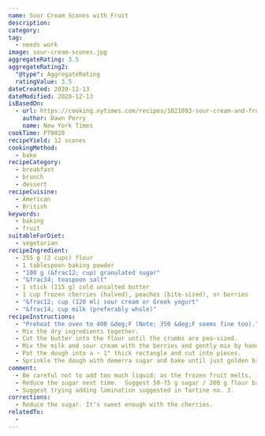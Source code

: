 ```yaml
---
name: Sour Cream Scones with Fruit
description:
category:
tag:
  - needs work
image: sour-cream-scones.jpg
aggregateRating: 3.5
aggregateRating2:
  "@type": AggregateRating
  ratingValue: 3.5
dateCreated: 2020-12-13
dateModified: 2020-12-13
isBasedOn:
  - url: https://cooking.nytimes.com/recipes/1021093-sour-cream-and-fruit-scones
    author: Dawn Perry
    name: New York Times
cookTime: PT0020
recipeYield: 12 scones
cookingMethod:
  - bake
recipeCategory:
  - breakfast
  - brunch
  - dessert
recipeCuisine:
  - American
  - British
keywords:
  - baking
  - fruit
suitableForDiet:
  - vegetarian
recipeIngredient:
  - 255 g (2 cups) flour
  - 1 tablespoon baking powder
  - "100 g (&frac12; cup) granulated sugar"
  - "&frac34; teaspoon salt"
  - 1 stick (115 g) cold unsalted butter
  - 1 cup frozen cherries (halved), peaches (bite-sized), or berries
  - "&frac12; cup (120 ml) sour cream or Greek yogurt"
  - "&frac14; cup milk (preferably whole)"
recipeInstructions:
  - "Preheat the oven to 400 &deg;F (Note: 350 &deg;F seems fine too)."
  - Mix the dry ingredients together.
  - Cut the butter into the flour until the crumbs are pea-sized.
  - Mix the milk and sour cream with the berries and gently mix by hand until you have a shaggy dough.  Be careful not to overmix.  It may be necessary to add a bit more milk, but be careful not to add too much moisture, since the frozen fruit will give off liquid as it warms up.
  - Pat the dough into a ~ 1" thick rectangle and cut into pieces.
  - Sprinkle the dough with demerra sugar and bake until just golden brown around the edges.
comment:
  - Be careful not to add too much liquid; as the frozen fruit melts, it adds moisture, turning the dough sticky. The result is an unpleasant chew to the edges of the dough.
  - Reduce the sugar next time.  Suggest 50-75 g sugar / 200 g flour based on [Judy Rodgers Scones]() and [Tartine Buttermilk Scones]()
  - Suggest trying adding lamination suggested in Tartine no. 3.
corrections:
  - Reduce the sugar. It's sweet enough with the cherries.
relatedTo:
  -
---
```

